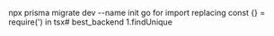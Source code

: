 npx prisma migrate dev --name init
 go for import replacing const {} = require(') in tsx# best_backend
1.findUnique 